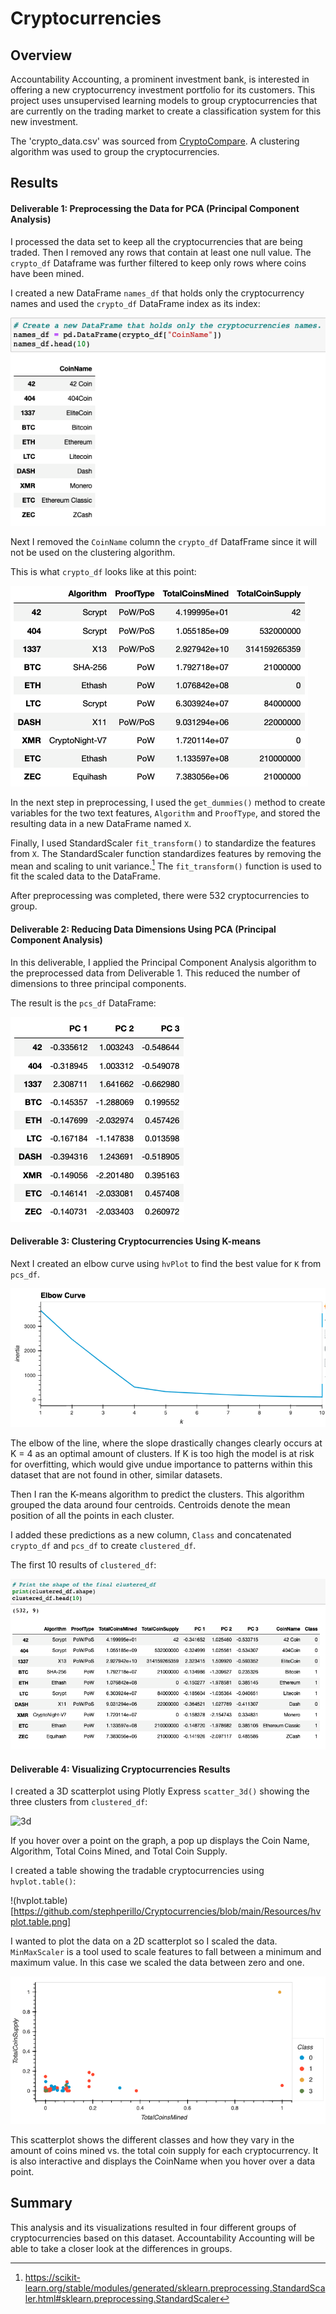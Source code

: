 # Cryptocurrencies

## Overview

Accountability Accounting, a prominent investment bank, is interested in offering a new cryptocurrency investment portfolio for its customers. This project uses unsupervised learning models to group cryptocurrencies that are currently on the trading market to create a classification system for this new investment.

The 'crypto_data.csv' was sourced from [CryptoCompare](https://min-api.cryptocompare.com/data/all/coinlist).
A clustering algorithm was used to group the cryptocurrencies. 

## Results
#### Deliverable 1: Preprocessing the Data for PCA (Principal Component Analysis)

I processed the data set to keep all the cryptocurrencies that are being traded. Then I removed any rows that contain at least one null value. The `crypto_df` Dataframe was further filtered to keep only rows where coins have been mined. 

I created a new DataFrame `names_df` that holds only the cryptocurrency names and used the `crypto_df` DataFrame index as its index:

![names](https://github.com/stephperillo/Cryptocurrencies/blob/main/Resources/names.png)

Next I removed the `CoinName` column the `crypto_df` DatafFrame since it will not be used on the clustering algorithm.

This is what `crypto_df` looks like at this point:

![crypto_df](https://github.com/stephperillo/Cryptocurrencies/blob/main/Resources/crypto_df.png)

In the next step in preprocessing, I used the `get_dummies()` method to create variables for the two text features, `Algorithm` and `ProofType`, and stored the resulting data in a new DataFrame named `X`.

Finally, I used StandardScaler `fit_transform()` to standardize the features from `X`.
The StandardScaler function standardizes features by removing the mean and scaling to unit variance.[^1] The `fit_transform()` function is used to fit the scaled data to the DataFrame. 

After preprocessing was completed, there were 532 cryptocurrencies to group.

#### Deliverable 2: Reducing Data Dimensions Using PCA (Principal Component Analysis)

In this deliverable, I applied the Principal Component Analysis algorithm to the preprocessed data from Deliverable 1. This reduced the number of dimensions to three principal components.

The result is the `pcs_df` DataFrame:

![PCS](https://github.com/stephperillo/Cryptocurrencies/blob/main/Resources/PCS.png)

#### Deliverable 3: Clustering Cryptocurrencies Using K-means

Next I created an elbow curve using `hvPlot` to find the best value for `K` from `pcs_df`. 

![elbow_curve](https://github.com/stephperillo/Cryptocurrencies/blob/main/Resources/elbow_curve.png)

The elbow of the line, where the slope drastically changes clearly occurs at K = 4 as an optimal amount of clusters. If K is too high the model is at risk for overfitting, which would give undue importance to patterns within this dataset that are not found in other, similar datasets.

Then I ran the K-means algorithm to predict the clusters. This algorithm grouped the data around four centroids. Centroids denote the mean position of all the points in each cluster.

I added these predictions as a new column, `Class` and concatenated `crypto_df` and `pcs_df` to create `clustered_df`.

The first 10 results of `clustered_df`:

![clustered_df](https://github.com/stephperillo/Cryptocurrencies/blob/main/Resources/clustered_df.png)

#### Deliverable 4: Visualizing Cryptocurrencies Results

I created a 3D scatterplot using Plotly Express `scatter_3d()` showing the three clusters from `clustered_df`:

![3d](https://user-images.githubusercontent.com/99934391/174871242-53726cdc-b965-40e3-844f-b2c273013859.gif)

If you hover over a point on the graph, a pop up displays the Coin Name, Algorithm, Total Coins Mined, and Total Coin Supply.

I created a table showing the tradable cryptocurrencies using `hvplot.table()`:

!(hvplot.table)[https://github.com/stephperillo/Cryptocurrencies/blob/main/Resources/hvplot.table.png]

I wanted to plot the data on a 2D scatterplot so I scaled the data. `MinMaxScaler` is a tool used to scale features to fall between a minimum and maximum value. In this case we scaled the data between zero and one. 

![scatterplot](https://github.com/stephperillo/Cryptocurrencies/blob/main/Resources/scatterplot.png)

This scatterplot shows the different classes and how they vary in the amount of coins mined vs. the total coin supply for each cryptocurrency. It is also interactive and displays the CoinName when you hover over a data point.

## Summary 

This analysis and its visualizations resulted in four different groups of cryptocurrencies based on this dataset. Accountability Accounting will be able to take a closer look at the differences in groups.   


[^1]: https://scikit-learn.org/stable/modules/generated/sklearn.preprocessing.StandardScaler.html#sklearn.preprocessing.StandardScaler   
